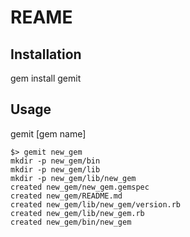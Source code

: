 REAME
=====

Installation
------------
gem install gemit

Usage
-----
gemit [gem name]


    $> gemit new_gem
    mkdir -p new_gem/bin
    mkdir -p new_gem/lib
    mkdir -p new_gem/lib/new_gem
    created new_gem/new_gem.gemspec
    created new_gem/README.md
    created new_gem/lib/new_gem/version.rb
    created new_gem/lib/new_gem.rb
    created new_gem/bin/new_gem
